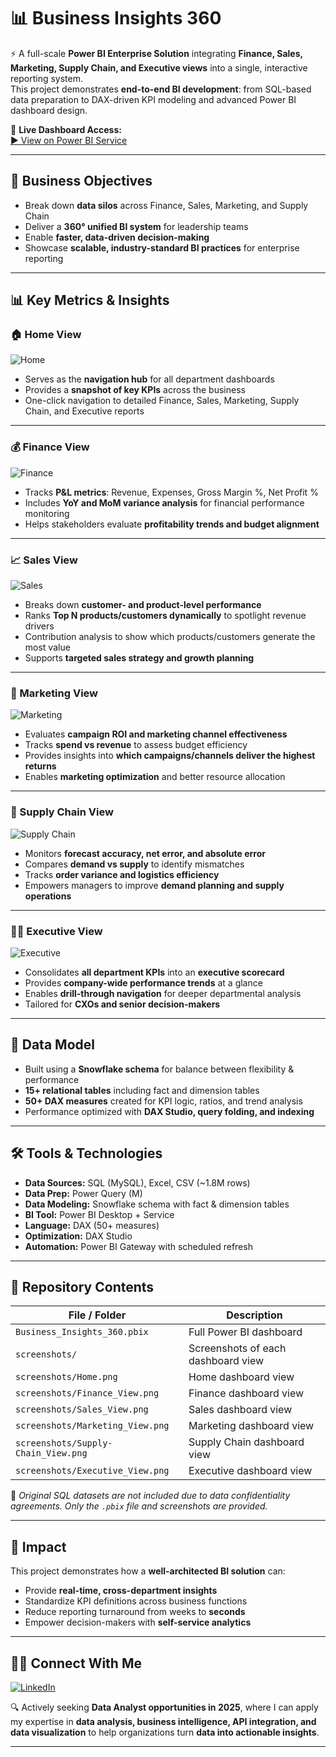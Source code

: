 # 📊 Business Insights 360

⚡ A full-scale **Power BI Enterprise Solution** integrating **Finance, Sales, Marketing, Supply Chain, and Executive views** into a single, interactive reporting system.  
This project demonstrates **end-to-end BI development**: from SQL-based data preparation to DAX-driven KPI modeling and advanced Power BI dashboard design.

🔗 **Live Dashboard Access:**  
[▶️ View on Power BI Service](https://app.powerbi.com/view?r=eyJrIjoiOGQzY2U2OWUtODhhYS00MTRmLWJlYWItMzM0Mzg3YTdkYWNjIiwidCI6ImM2ZTU0OWIzLTVmNDUtNDAzMi1hYWU5LWQ0MjQ0ZGM1YjJjNCJ9&pageName=4a37eef28036bc358332) 

---

## 🎯 Business Objectives
- Break down **data silos** across Finance, Sales, Marketing, and Supply Chain  
- Deliver a **360° unified BI system** for leadership teams  
- Enable **faster, data-driven decision-making**  
- Showcase **scalable, industry-standard BI practices** for enterprise reporting  

---

## 📊 Key Metrics & Insights

### 🏠 Home View
![Home](screenshots/Home.png)  
- Serves as the **navigation hub** for all department dashboards  
- Provides a **snapshot of key KPIs** across the business  
- One-click navigation to detailed Finance, Sales, Marketing, Supply Chain, and Executive reports  

---

### 💰 Finance View
![Finance](screenshots/Finance_View.png)  
- Tracks **P&L metrics**: Revenue, Expenses, Gross Margin %, Net Profit %  
- Includes **YoY and MoM variance analysis** for financial performance monitoring  
- Helps stakeholders evaluate **profitability trends and budget alignment**  

---

### 📈 Sales View
![Sales](screenshots/Sales_View.png)  
- Breaks down **customer- and product-level performance**  
- Ranks **Top N products/customers dynamically** to spotlight revenue drivers  
- Contribution analysis to show which products/customers generate the most value  
- Supports **targeted sales strategy and growth planning**  

---

### 🎯 Marketing View
![Marketing](screenshots/Marketing_View.png)  
- Evaluates **campaign ROI and marketing channel effectiveness**  
- Tracks **spend vs revenue** to assess budget efficiency  
- Provides insights into **which campaigns/channels deliver the highest returns**  
- Enables **marketing optimization** and better resource allocation  

---

### 🚚 Supply Chain View
![Supply Chain](screenshots/Supply-Chain_View.png)  
- Monitors **forecast accuracy, net error, and absolute error**  
- Compares **demand vs supply** to identify mismatches  
- Tracks **order variance and logistics efficiency**  
- Empowers managers to improve **demand planning and supply operations**  

---

### 🧑‍💼 Executive View
![Executive](screenshots/Executive_View.png)  
- Consolidates **all department KPIs** into an **executive scorecard**  
- Provides **company-wide performance trends** at a glance  
- Enables **drill-through navigation** for deeper departmental analysis  
- Tailored for **CXOs and senior decision-makers**  

---

## 📐 Data Model
- Built using a **Snowflake schema** for balance between flexibility & performance  
- **15+ relational tables** including fact and dimension tables  
- **50+ DAX measures** created for KPI logic, ratios, and trend analysis  
- Performance optimized with **DAX Studio, query folding, and indexing**  

---

## 🛠 Tools & Technologies
- **Data Sources:** SQL (MySQL), Excel, CSV (~1.8M rows)  
- **Data Prep:** Power Query (M)  
- **Data Modeling:** Snowflake schema with fact & dimension tables  
- **BI Tool:** Power BI Desktop + Service  
- **Language:** DAX (50+ measures)  
- **Optimization:** DAX Studio  
- **Automation:** Power BI Gateway with scheduled refresh  

---

## 📁 Repository Contents

| File / Folder | Description |
|---------------|-------------|
| `Business_Insights_360.pbix` | Full Power BI dashboard |
| `screenshots/` | Screenshots of each dashboard view |
| `screenshots/Home.png` | Home dashboard view |
| `screenshots/Finance_View.png` | Finance dashboard view |
| `screenshots/Sales_View.png` | Sales dashboard view |
| `screenshots/Marketing_View.png` | Marketing dashboard view |
| `screenshots/Supply-Chain_View.png` | Supply Chain dashboard view |
| `screenshots/Executive_View.png` | Executive dashboard view |

📌 *Original SQL datasets are not included due to data confidentiality agreements. Only the `.pbix` file and screenshots are provided.*

---

## 🚀 Impact
This project demonstrates how a **well-architected BI solution** can:  
- Provide **real-time, cross-department insights**  
- Standardize KPI definitions across business functions  
- Reduce reporting turnaround from weeks to **seconds**  
- Empower decision-makers with **self-service analytics**  

---

## 👨‍💻 Connect With Me  

[![LinkedIn](https://img.shields.io/badge/LinkedIn-Connect-blue?logo=linkedin)](https://www.linkedin.com/in/vam5h1/)  

🔍 Actively seeking **Data Analyst opportunities in 2025**, where I can apply my expertise in **data analysis, business intelligence, API integration, and data visualization** to help organizations turn **data into actionable insights**.  

---
